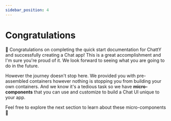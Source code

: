 ```yaml
---
sidebar_position: 4
---
```


# Congratulations

🎉	Congratulations on completing the quick start documentation for ChattY and successfully creating a Chat app! This is a great accomplishment and I'm sure you're proud of it. We look forward to seeing what you are going to do in the future.

However the journey doesn't stop here. We provided you with pre-assembled containers however nothing is stopping you from building your own containers. And we know it's a tedious task so we have **micro-components** that you can use and customize to build a Chat UI unique to your app.

Feel free to explore the next section to learn about these micro-components 🙌